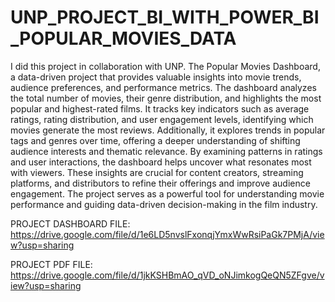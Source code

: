 # UNP_PROJECT_BI_WITH_POWER_BI_POPULAR_MOVIES_DATA

I did this project in collaboration with UNP. The Popular Movies Dashboard, a data-driven project that provides valuable insights into movie trends, audience preferences, and performance metrics. The dashboard analyzes the total number of movies, their genre distribution, and highlights the most popular and highest-rated films. It tracks key indicators such as average ratings, rating distribution, and user engagement levels, identifying which movies generate the most reviews. Additionally, it explores trends in popular tags and genres over time, offering a deeper understanding of shifting audience interests and thematic relevance. By examining patterns in ratings and user interactions, the dashboard helps uncover what resonates most with viewers. These insights are crucial for content creators, streaming platforms, and distributors to refine their offerings and improve audience engagement. The project serves as a powerful tool for understanding movie performance and guiding data-driven decision-making in the film industry.

PROJECT DASHBOARD FILE: https://drive.google.com/file/d/1e6LD5nvslFxonqjYmxWwRsiPaGk7PMjA/view?usp=sharing

PROJECT PDF FILE: https://drive.google.com/file/d/1jkKSHBmAO_qVD_oNJimkogQeQN5ZFgve/view?usp=sharing
